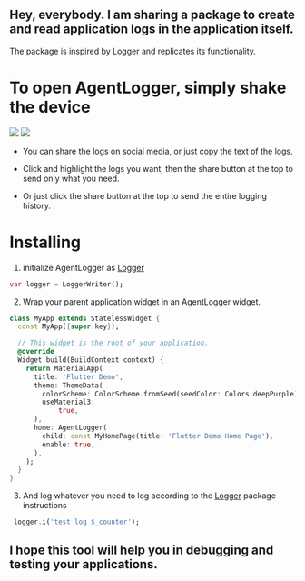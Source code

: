 ## Hey, everybody. I am sharing a package to create and read application logs in the application itself.

The package is inspired by [Logger](https://pub.dev/packages/logger) and replicates its functionality.

# To open AgentLogger, simply shake the device

![](https://firebasestorage.googleapis.com/v0/b/agentlogger-b8866.appspot.com/o/IMG_3038.PNG?alt=media&token=52f2f65e-c24b-4b2a-b07c-db47adbedb8f&_gl=1*1lp3fpw*_ga*NTQ4MDc0NDI5LjE2OTI3OTI0Njc.*_ga_CW55HF8NVT*MTY5ODY0Njk5Ny4xMDcuMS4xNjk4NjUwOTEwLjU5LjAuMA..)
![](https://firebasestorage.googleapis.com/v0/b/agentlogger-b8866.appspot.com/o/IMG_3039.PNG?alt=media&token=d7f2c8e0-20ac-45f3-ab47-75c8e005ff64&_gl=1*ulfprc*_ga*NTQ4MDc0NDI5LjE2OTI3OTI0Njc.*_ga_CW55HF8NVT*MTY5ODY0Njk5Ny4xMDcuMS4xNjk4NjUwOTQyLjI3LjAuMA..)

- You can share the logs on social media, or just copy the text of the logs.

- Click and highlight the logs you want, then the share button at the top to send only what you need.

- Or just click the share button at the top to send the entire logging history.

# Installing

1. initialize AgentLogger as [Logger](https://pub.dev/packages/logger)
```dart
var logger = LoggerWriter();
```
2. Wrap your parent application widget in an AgentLogger widget.
```dart
class MyApp extends StatelessWidget {
  const MyApp({super.key});

  // This widget is the root of your application.
  @override
  Widget build(BuildContext context) {
    return MaterialApp(
      title: 'Flutter Demo',
      theme: ThemeData(
        colorScheme: ColorScheme.fromSeed(seedColor: Colors.deepPurple),
        useMaterial3:
            true, 
      ),
      home: AgentLogger(
        child: const MyHomePage(title: 'Flutter Demo Home Page'),
        enable: true, 
      ),
    );
  }
}
```

3. And log whatever you need to log according to the [Logger](https://pub.dev/packages/logger) package instructions
```dart
 logger.i('test log $_counter');
```

## I hope this tool will help you in debugging and testing your applications.

